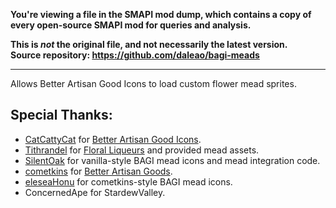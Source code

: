 **You're viewing a file in the SMAPI mod dump, which contains a copy of every open-source SMAPI mod
for queries and analysis.**

**This is _not_ the original file, and not necessarily the latest version.**  
**Source repository: https://github.com/daleao/bagi-meads**

----

Allows Better Artisan Good Icons to load custom flower mead sprites.

## Special Thanks:
- [CatCattyCat](https://www.nexusmods.com/stardewvalley/users/44734342) for [Better Artisan Good Icons](https://www.nexusmods.com/stardewvalley/mods/2080)﻿.
- [Tithrandel](https://www.nexusmods.com/stardewvalley/users/102569518) for [Floral Liqueurs](https://www.nexusmods.com/stardewvalley/mods/11752/) and provided mead assets.
- [SilentOak](https://www.nexusmods.com/stardewvalley/users/66352491) for vanilla-style BAGI mead icons and mead integration code.﻿
- [cometkins](https://www.nexusmods.com/stardewvalley/users/38715215) for [Better Artisan Goods](https://www.nexusmods.com/stardewvalley/mods/5394).
- ﻿[eleseaHonu](https://www.nexusmods.com/stardewvalley/users/64516916) for cometkins-style BAGI mead icons.﻿
- ConcernedApe for StardewValley.